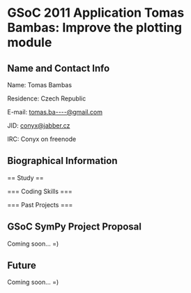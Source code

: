 GSoC 2011 Application Tomas Bambas: Improve the plotting module
===============================================================

Name and Contact Info
---------------------

Name: Tomas Bambas

Residence: Czech Republic

E-mail: tomas.ba----@gmail.com

JID: conyx@jabber.cz

IRC: Conyx on freenode

Biographical Information
------------------------

== Study ==

=== Coding Skills ===

=== Past Projects ===

GSoC SymPy Project Proposal
---------------------------

Coming soon... =)

Future
------

Coming soon... =)